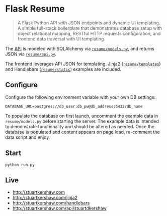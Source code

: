 Flask Resume
===
> A Flask Python API with JSON endpoints and dynamic UI templating. A simple full-stack boilerplate that demonstrates database setup with object relational mapping, RESTful HTTP requests configuration, and frontend data traversal with UI templating.

The [API](http://stuartkershaw.com/api/stuartdkershaw) is modeled with SQLAlchemy via [`resume/models.py`](https://github.com/stuartkershaw/flask-resume/blob/master/resume/models.py), and returns JSON via [`resume/api.py`](https://github.com/stuartkershaw/flask-resume/blob/master/resume/api.py).

The frontend leverages API JSON for templating. Jinja2 ([`resume/templates`](https://github.com/stuartkershaw/flask-resume/tree/master/resume/templates)) and Handlebars ([`resume/static`](https://github.com/stuartkershaw/flask-resume/blob/master/resume/static/index.html)) examples are included.

## Configure

Configure the following environment variable with your own DB settings:

```
DATABASE_URL=postgres://db_user:db_pw@db_address:5432/db_name
```

To populate the database on first launch, uncomment the example data in `resume/models.py` before starting the server. The example data is intended to demonstrate functionality and should be altered as needed. Once the database is populated and content appears on page load, re-comment the data script and enjoy.

## Start

```
python run.py
```

## Live

* http://stuartkershaw.com
* http://stuartkershaw.com/jinja2
* http://stuartkershaw.com/handlebars
* http://stuartkershaw.com/api/stuartdkershaw
